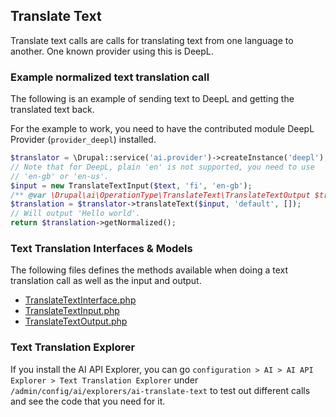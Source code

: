 

## Translate Text

Translate text calls are calls for translating text from one language to another. One known provider using this is DeepL.

### Example normalized text translation call

The following is an example of sending text to DeepL and getting the translated text back.

For the example to work, you need to have the contributed module DeepL Provider (`provider_deepl`) installed.

```php
$translator = \Drupal::service('ai.provider')->createInstance('deepl');
// Note that for DeepL, plain 'en' is not supported, you need to use
// 'en-gb' or 'en-us'.
$input = new TranslateTextInput($text, 'fi', 'en-gb');
/** @var \Drupal\ai\OperationType\TranslateText\TranslateTextOutput $translation */
$translation = $translator->translateText($input, 'default', []);
// Will output 'Hello world'.
return $translation->getNormalized();
```

### Text Translation Interfaces & Models

The following files defines the methods available when doing a text translation call as well as the input and output.

* [TranslateTextInterface.php](https://git.drupalcode.org/project/ai/-/blob/1.0.x/src/OperationType/TranslateText/TranslateTextInterface.php?ref_type=heads)
* [TranslateTextInput.php](https://git.drupalcode.org/project/ai/-/blob/1.0.x/src/OperationType/TranslateText/TranslateTextInput.php?ref_type=heads)
* [TranslateTextOutput.php](https://git.drupalcode.org/project/ai/-/blob/1.0.x/src/OperationType/TranslateText/TranslateTextOutput.php?ref_type=heads)

### Text Translation Explorer
If you install the AI API Explorer, you can go `configuration > AI > AI API Explorer > Text Translation Explorer` under `/admin/config/ai/explorers/ai-translate-text` to test out different calls and see the code that you need for it.
